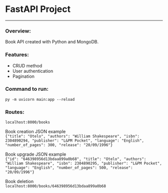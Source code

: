 # FastAPI Project

<hr>

### Overview:
Book API created with Python and MongoDB.

### Features:
* CRUD method
* User authentication
* Pagination

### Command to run:

`py -m uvicorn main:app --reload`

### Routes:

`localhost:8000/books`

Book creation JSON example
<br>`{"title": "Otelo", "authors": "William Shakespeare", "isbn": 2304890294, "publisher": "L&PM Pocket", "language": "English", "number_of_pages": 300, "release": "20/09/1996"}`

Book upgrade JSON example
<br>`{"id": "646398956d13bdaa899a0b68", "title": "Otelo", "authors": "William Shakespeare", "isbn": 2304890295, "publisher": "L&PM Pocket", "language": "English", "number_of_pages": 500, "release": "20/09/1996"}`

Book deletion
<br>`localhost:8000/books/646398956d13bdaa899a0b68`
